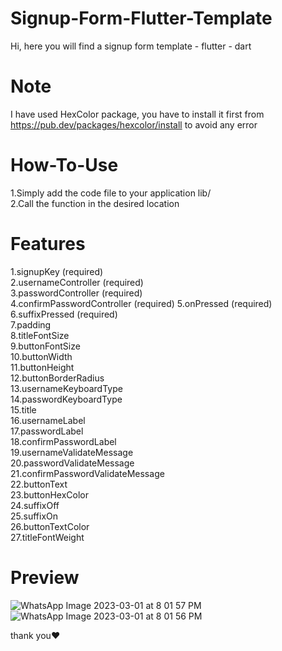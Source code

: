 # Signup-Form-Flutter-Template
Hi, here you will find a signup form template - flutter - dart

# Note
I have used HexColor package, you have to install it first from https://pub.dev/packages/hexcolor/install to avoid any error

# How-To-Use
  1.Simply add the code file to your application lib/   
  2.Call the function in the desired location
  
# Features
  1.signupKey (required)  
  2.usernameController (required)  
  3.passwordController (required)  
  4.confirmPasswordController (required)
  5.onPressed (required)  
  6.suffixPressed (required)   
  7.padding  
  8.titleFontSize  
  9.buttonFontSize  
  10.buttonWidth   
  11.buttonHeight  
  12.buttonBorderRadius  
  13.usernameKeyboardType   
  14.passwordKeyboardType  
  15.title  
  16.usernameLabel   
  17.passwordLabel  
  18.confirmPasswordLabel  
  19.usernameValidateMessage  
  20.passwordValidateMessage   
  21.confirmPasswordValidateMessage   
  22.buttonText  
  23.buttonHexColor  
  24.suffixOff   
  25.suffixOn  
  26.buttonTextColor  
  27.titleFontWeight  

# Preview
![WhatsApp Image 2023-03-01 at 8 01 57 PM](https://user-images.githubusercontent.com/125300187/222227465-b386f16d-5bab-49a0-88b1-00ecacf906c8.jpeg)
![WhatsApp Image 2023-03-01 at 8 01 56 PM](https://user-images.githubusercontent.com/125300187/222227491-64c21123-5074-4cfa-82c0-1d71964b7145.jpeg)

thank you♥
